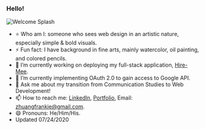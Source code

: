 ### Hello! 
![Welcome Splash](https://s3-us-west-1.amazonaws.com/frankiehliu.com/Frankie+H.+Liu+(1).png)
- :star: Who am I: someone who sees web design in an artistic nature, especially simple & bold visuals.
- ⚡ Fun fact: I have background in fine arts, mainly watercolor, oil painting, and colored pencils.
- 🔭 I’m currently working on deploying my full-stack application, [Hire-Mee](https://github.com/hire-mee/hire-mee).
- 🌱 I’m currently implementing OAuth 2.0 to gain access to Google API.
- 💬 Ask me about my transition from Communication Studies to Web Development!
- 📫 How to reach me: [LinkedIn](https://www.linkedin.com/in/liufrankie/), [Portfolio](https://www.frankiehliu.com/), Email: zhuangfrankie@gmail.com.
- 😄 Pronouns: He/Him/His.
- Updated 07/24/2020

